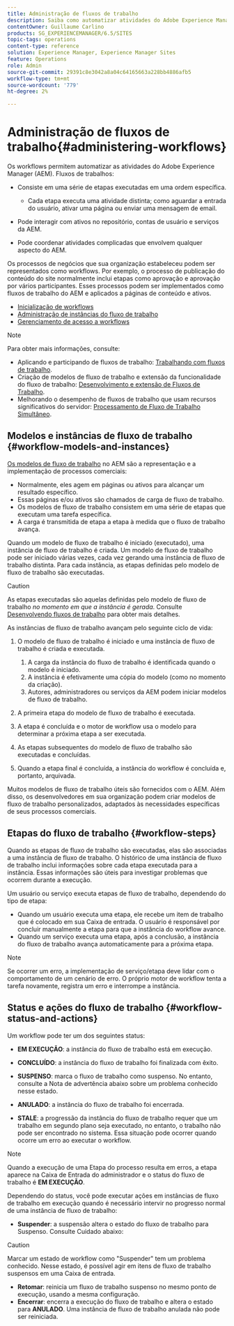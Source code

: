 ```yaml
---
title: Administração de fluxos de trabalho
description: Saiba como automatizar atividades do Adobe Experience Manager usando workflows.
contentOwner: Guillaume Carlino
products: SG_EXPERIENCEMANAGER/6.5/SITES
topic-tags: operations
content-type: reference
solution: Experience Manager, Experience Manager Sites
feature: Operations
role: Admin
source-git-commit: 29391c8e3042a8a04c64165663a228bb4886afb5
workflow-type: tm+mt
source-wordcount: '779'
ht-degree: 2%

---
```


# Administração de fluxos de trabalho{#administering-workflows}

Os workflows permitem automatizar as atividades do Adobe Experience Manager (AEM). Fluxos de trabalhos:

* Consiste em uma série de etapas executadas em uma ordem específica.

   * Cada etapa executa uma atividade distinta; como aguardar a entrada do usuário, ativar uma página ou enviar uma mensagem de email.

* Pode interagir com ativos no repositório, contas de usuário e serviços da AEM.
* Pode coordenar atividades complicadas que envolvem qualquer aspecto do AEM.

Os processos de negócios que sua organização estabeleceu podem ser representados como workflows. Por exemplo, o processo de publicação do conteúdo do site normalmente inclui etapas como aprovação e aprovação por vários participantes. Esses processos podem ser implementados como fluxos de trabalho do AEM e aplicados a páginas de conteúdo e ativos.

* [Inicialização de workflows](/help/sites-administering/workflows-starting.md)
* [Administração de instâncias do fluxo de trabalho](/help/sites-administering/workflows-administering.md)
* [Gerenciamento de acesso a workflows](/help/sites-administering/workflows-managing.md)

>[!NOTE]
>
>Para obter mais informações, consulte:
>
>* Aplicando e participando de fluxos de trabalho: [Trabalhando com fluxos de trabalho](/help/sites-authoring/workflows.md).
>* Criação de modelos de fluxo de trabalho e extensão da funcionalidade do fluxo de trabalho: [Desenvolvimento e extensão de Fluxos de Trabalho](/help/sites-developing/workflows.md).
>* Melhorando o desempenho de fluxos de trabalho que usam recursos significativos do servidor: [Processamento de Fluxo de Trabalho Simultâneo](/help/sites-deploying/configuring-performance.md#concurrent-workflow-processing).
>

## Modelos e instâncias de fluxo de trabalho {#workflow-models-and-instances}

[Os modelos de fluxo de trabalho](/help/sites-developing/workflows.md#model) no AEM são a representação e a implementação de processos comerciais:

* Normalmente, eles agem em páginas ou ativos para alcançar um resultado específico.
* Essas páginas e/ou ativos são chamados de carga de fluxo de trabalho.
* Os modelos de fluxo de trabalho consistem em uma série de etapas que executam uma tarefa específica.
* A carga é transmitida de etapa a etapa à medida que o fluxo de trabalho avança.

Quando um modelo de fluxo de trabalho é iniciado (executado), uma instância de fluxo de trabalho é criada. Um modelo de fluxo de trabalho pode ser iniciado várias vezes, cada vez gerando uma instância de fluxo de trabalho distinta. Para cada instância, as etapas definidas pelo modelo de fluxo de trabalho são executadas.

>[!CAUTION]
>
>As etapas executadas são aquelas definidas pelo modelo de fluxo de trabalho *no momento em que a instância é gerada*. Consulte [Desenvolvendo fluxos de trabalho](/help/sites-developing/workflows.md#model) para obter mais detalhes.

As instâncias de fluxo de trabalho avançam pelo seguinte ciclo de vida:

1. O modelo de fluxo de trabalho é iniciado e uma instância de fluxo de trabalho é criada e executada.

   1. A carga da instância do fluxo de trabalho é identificada quando o modelo é iniciado.
   1. A instância é efetivamente uma cópia do modelo (como no momento da criação).
   1. Autores, administradores ou serviços da AEM podem iniciar modelos de fluxo de trabalho.

1. A primeira etapa do modelo de fluxo de trabalho é executada.
1. A etapa é concluída e o motor de workflow usa o modelo para determinar a próxima etapa a ser executada.
1. As etapas subsequentes do modelo de fluxo de trabalho são executadas e concluídas.
1. Quando a etapa final é concluída, a instância do workflow é concluída e, portanto, arquivada.

Muitos modelos de fluxo de trabalho úteis são fornecidos com o AEM. Além disso, os desenvolvedores em sua organização podem criar modelos de fluxo de trabalho personalizados, adaptados às necessidades específicas de seus processos comerciais.

## Etapas do fluxo de trabalho {#workflow-steps}

Quando as etapas de fluxo de trabalho são executadas, elas são associadas a uma instância de fluxo de trabalho. O histórico de uma instância de fluxo de trabalho inclui informações sobre cada etapa executada para a instância. Essas informações são úteis para investigar problemas que ocorrem durante a execução.

Um usuário ou serviço executa etapas de fluxo de trabalho, dependendo do tipo de etapa:

* Quando um usuário executa uma etapa, ele recebe um item de trabalho que é colocado em sua Caixa de entrada. O usuário é responsável por concluir manualmente a etapa para que a instância do workflow avance.
* Quando um serviço executa uma etapa, após a conclusão, a instância do fluxo de trabalho avança automaticamente para a próxima etapa.

>[!NOTE]
>
>Se ocorrer um erro, a implementação de serviço/etapa deve lidar com o comportamento de um cenário de erro. O próprio motor de workflow tenta a tarefa novamente, registra um erro e interrompe a instância.

## Status e ações do fluxo de trabalho {#workflow-status-and-actions}

Um workflow pode ter um dos seguintes status:

* **EM EXECUÇÃO**: a instância do fluxo de trabalho está em execução.
* **CONCLUÍDO**: a instância do fluxo de trabalho foi finalizada com êxito.

* **SUSPENSO**: marca o fluxo de trabalho como suspenso. No entanto, consulte a Nota de advertência abaixo sobre um problema conhecido nesse estado.
* **ANULADO**: a instância do fluxo de trabalho foi encerrada.
* **STALE**: a progressão da instância do fluxo de trabalho requer que um trabalho em segundo plano seja executado, no entanto, o trabalho não pode ser encontrado no sistema. Essa situação pode ocorrer quando ocorre um erro ao executar o workflow.

>[!NOTE]
>
>Quando a execução de uma Etapa do processo resulta em erros, a etapa aparece na Caixa de Entrada do administrador e o status do fluxo de trabalho é **EM EXECUÇÃO**.

Dependendo do status, você pode executar ações em instâncias de fluxo de trabalho em execução quando é necessário intervir no progresso normal de uma instância de fluxo de trabalho:

* **Suspender**: a suspensão altera o estado do fluxo de trabalho para Suspenso. Consulte Cuidado abaixo:

>[!CAUTION]
>
>Marcar um estado de workflow como &quot;Suspender&quot; tem um problema conhecido. Nesse estado, é possível agir em itens de fluxo de trabalho suspensos em uma Caixa de entrada.

* **Retomar**: reinicia um fluxo de trabalho suspenso no mesmo ponto de execução, usando a mesma configuração.
* **Encerrar**: encerra a execução do fluxo de trabalho e altera o estado para **ANULADO**. Uma instância de fluxo de trabalho anulada não pode ser reiniciada.
